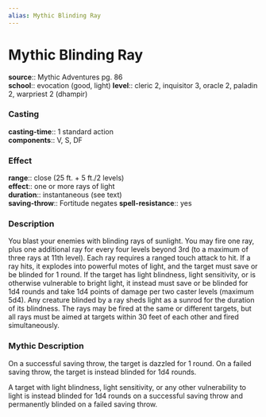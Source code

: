 ```yaml
---
alias: Mythic Blinding Ray
---
```


# Mythic Blinding Ray

**source**:: Mythic Adventures pg. 86  
**school**:: evocation (good, light)
**level**:: cleric 2, inquisitor 3, oracle 2, paladin 2, warpriest 2 (dhampir)

### Casting 

**casting-time**:: 1 standard action  
**components**:: V, S, DF

### Effect 

**range**:: close (25 ft. + 5 ft./2 levels)  
**effect**:: one or more rays of light  
**duration**:: instantaneous (see text)  
**saving-throw**:: Fortitude negates
**spell-resistance**:: yes

### Description 

You blast your enemies with blinding rays of sunlight. You may fire one ray, plus one additional ray for every four levels beyond 3rd (to a maximum of three rays at 11th level). Each ray requires a ranged touch attack to hit. If a ray hits, it explodes into powerful motes of light, and the target must save or be blinded for 1 round. If the target has light blindness, light sensitivity, or is otherwise vulnerable to bright light, it instead must save or be blinded for 1d4 rounds and take 1d4 points of damage per two caster levels (maximum 5d4). Any creature blinded by a ray sheds light as a sunrod for the duration of its blindness. The rays may be fired at the same or different targets, but all rays must be aimed at targets within 30 feet of each other and fired simultaneously.

### Mythic Description

On a successful saving throw, the target is dazzled for 1 round. On a failed saving throw, the target is instead blinded for 1d4 rounds.  
  
A target with light blindness, light sensitivity, or any other vulnerability to light is instead blinded for 1d4 rounds on a successful saving throw and permanently blinded on a failed saving throw.
